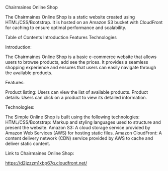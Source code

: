 Chairmaines Online Shop

The Chairmaines Online Shop is a static website created using HTML/CSS/Bootstrap. It is hosted on an Amazon S3 bucket with CloudFront 
for caching to ensure optimal performance and scalability.

Table of Contents
Introduction
Features
Technologies


Introduction:

The Chairmaines Online Shop is a basic e-commerce website that allows users to browse products, add see the prices. 
It provides a seamless shopping experience and ensures that users can easily navigate through the available products.


Features:

Product listing: Users can view the list of available products.
Product details: Users can click on a product to view its detailed information.


Technologies:

The Simple Online Shop is built using the following technologies:
HTML/CSS/Bootstrap: Markup and styling languages used to structure and present the website.
Amazon S3: A cloud storage service provided by Amazon Web Services (AWS) for hosting static files.
Amazon CloudFront: A content delivery network (CDN) service provided by AWS to cache and deliver static content.


Link to Chairmaines Online Shop:

https://d2jzzzm1xbp67q.cloudfront.net/